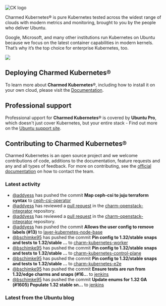 ![CK logo](https://assets.ubuntu.com/v1/451d4cf4-Charmed+Kubernetes_RGB_onWhite_2022.svg)

Charmed Kubernetes® is pure Kubernetes tested across the widest range of clouds with modern metrics and monitoring, brought to you by the people who deliver Ubuntu.

Google, Microsoft, and many other institutions run Kubernetes on Ubuntu because we focus on the latest container capabilities in modern kernels. That’s why it’s the top choice for enterprise Kubernetes, too.

![](https://assets.ubuntu.com/v1/843c77b6-juju-at-a-glace.svg)

## Deploying Charmed Kubernetes®

To learn more about **Charmed Kubernetes**®, including how to install it on your own cloud, please visit the [Documentation][docs].

## Professional support

Professional upport for **Charmed Kubernetes**® is covered by **Ubuntu Pro**, which doesn't just cover Kubernetes, but your entire stack - Find out more on the [Ubuntu support site](https://ubuntu.com/support).

## Contributing to Charmed Kubernetes®

Charmed Kubernetes is an open source project and we welcome contributions of code, additions to the documentation, feature requests and any and all types of feedback. For more on contributing, see the [official documentation][get-in-touch] on how to contact the team.

<!-- LINKS -->
[docs]: https://ubuntu.com/kubernetes/docs
[get-in-touch]: https://ubuntu.com/kubernetes/docs/get-in-touch

### Latest activity

<!-- activity starts -->
 - [@addyess](https://github.com/addyess) has pushed the commit **Map ceph-csi to juju terraform syntax** to [ceph-csi-operator](https://github.com/charmed-kubernetes/ceph-csi-operator)
 - [@addyess](https://github.com/addyess) has reviewed a [pull request](https://github.com/charmed-kubernetes/charm-openstack-integrator/pull/10) in the [charm-openstack-integrator](https://github.com/charmed-kubernetes/charm-openstack-integrator) repository.
 - [@addyess](https://github.com/addyess) has reviewed a [pull request](https://github.com/charmed-kubernetes/charm-openstack-integrator/pull/10) in the [charm-openstack-integrator](https://github.com/charmed-kubernetes/charm-openstack-integrator) repository.
 - [@addyess](https://github.com/addyess) has pushed the commit **Allows the user config to remove labels (#13)** to [layer-kubernetes-node-base](https://github.com/charmed-kubernetes/layer-kubernetes-node-base)
 - [@bschimke95](https://github.com/bschimke95) has pushed the commit **Pin config to 1.32/stable snaps and tests to 1.32/stable ...** to [charm-kubernetes-worker](https://github.com/charmed-kubernetes/charm-kubernetes-worker)
 - [@bschimke95](https://github.com/bschimke95) has pushed the commit **Pin config to 1.32/stable snaps and tests to 1.32/stable ...** to [charm-kubernetes-control-plane](https://github.com/charmed-kubernetes/charm-kubernetes-control-plane)
 - [@bschimke95](https://github.com/bschimke95) has pushed the commit **Pin config to 1.32/stable snaps and tests to 1.32/stable ...** to [charm-kubernetes-e2e](https://github.com/charmed-kubernetes/charm-kubernetes-e2e)
 - [@bschimke95](https://github.com/bschimke95) has pushed the commit **Ensure tests are run from 1.32/edge charms and snaps (#16...** to [jenkins](https://github.com/charmed-kubernetes/jenkins)
 - [@bschimke95](https://github.com/bschimke95) has pushed the commit **Update enums for 1.32 GA (#1605)  Populate 1.32 stable sn...** to [jenkins](https://github.com/charmed-kubernetes/jenkins)
<!-- activity ends -->

<!-- roadmap starts -->

<!-- roadmap ends -->

### Latest from the Ubuntu blog

<!-- blog starts -->

<!-- blog ends -->
